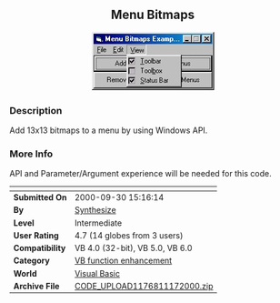 ﻿<div align="center">

## Menu Bitmaps

<img src="PIC20001117024749.jpg">
</div>

### Description

Add 13x13 bitmaps to a menu by using Windows API.
 
### More Info
 
API and Parameter/Argument experience will be needed for this code.


<span>             |<span>
---                |---
**Submitted On**   |2000-09-30 15:16:14
**By**             |[Synthesize](https://github.com/Planet-Source-Code/PSCIndex/blob/master/ByAuthor/synthesize.md)
**Level**          |Intermediate
**User Rating**    |4.7 (14 globes from 3 users)
**Compatibility**  |VB 4\.0 \(32\-bit\), VB 5\.0, VB 6\.0
**Category**       |[VB function enhancement](https://github.com/Planet-Source-Code/PSCIndex/blob/master/ByCategory/vb-function-enhancement__1-25.md)
**World**          |[Visual Basic](https://github.com/Planet-Source-Code/PSCIndex/blob/master/ByWorld/visual-basic.md)
**Archive File**   |[CODE\_UPLOAD1176811172000\.zip](https://github.com/Planet-Source-Code/synthesize-menu-bitmaps__1-12858/archive/master.zip)








